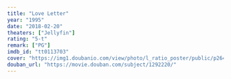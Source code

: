 ```yaml
---
title: "Love Letter"
year: "1995"
date: "2018-02-20"
theaters: ["Jellyfin"]
rating: "5-t"
remark: ["PG"]
imdb_id: "tt0113703"
cover: "https://img1.doubanio.com/view/photo/l_ratio_poster/public/p2648230660.jpg"
douban_url: "https://movie.douban.com/subject/1292220/"
---
```


